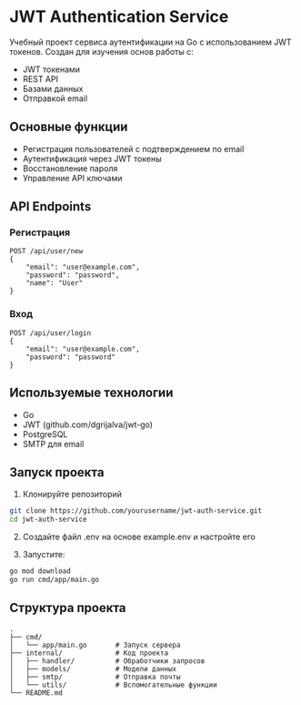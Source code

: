 # JWT Authentication Service

Учебный проект сервиса аутентификации на Go с использованием JWT токенов. Создан для изучения основ работы с:
- JWT токенами
- REST API
- Базами данных
- Отправкой email

## Основные функции

- Регистрация пользователей с подтверждением по email
- Аутентификация через JWT токены
- Восстановление пароля
- Управление API ключами

## API Endpoints

### Регистрация
```http
POST /api/user/new
{
    "email": "user@example.com",
    "password": "password",
    "name": "User"
}
```

### Вход
```http
POST /api/user/login
{
    "email": "user@example.com",
    "password": "password"
}
```

## Используемые технологии

- Go
- JWT (github.com/dgrijalva/jwt-go)
- PostgreSQL
- SMTP для email

## Запуск проекта

1. Клонируйте репозиторий
```bash
git clone https://github.com/yourusername/jwt-auth-service.git
cd jwt-auth-service
```

2. Создайте файл .env на основе example.env и настройте его

3. Запустите:
```bash
go mod download
go run cmd/app/main.go
```

## Структура проекта

```
.
├── cmd/
│   └── app/main.go       # Запуск сервера
├── internal/             # Код проекта
│   ├── handler/          # Обработчики запросов
│   ├── models/           # Модели данных
│   ├── smtp/             # Отправка почты
│   └── utils/            # Вспомогательные функции
└── README.md
```